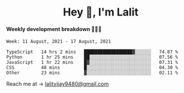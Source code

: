 <h1 align="center">Hey 👋, I'm Lalit</h1>

#### Weekly development breakdown 👨🏻‍💻
<!--START_SECTION:waka-->
```text
Week: 11 August, 2021 - 17 August, 2021

TypeScript   14 hrs 2 mins   ██████████████████▓░░░░░░   74.87 % 
Python       1 hr 25 mins    ██░░░░░░░░░░░░░░░░░░░░░░░   07.56 % 
JavaScript   1 hr 22 mins    █▓░░░░░░░░░░░░░░░░░░░░░░░   07.31 % 
CSS          48 mins         █░░░░░░░░░░░░░░░░░░░░░░░░   04.30 % 
Other        23 mins         ▓░░░░░░░░░░░░░░░░░░░░░░░░   02.11 % 
```
<!--END_SECTION:waka-->

Reach me at → lalitvijay9480@gmail.com

